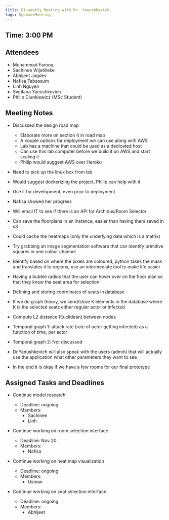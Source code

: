 ```yaml
---
title: Bi-weekly Meeting with Dr. Yanushkevich
tags: SponsorMeeting
---
```


## Time: 3:00 PM

## Attendees
- Muhammad Farooq
- Sachinee Wijetilleke
- Abhijeet Jagdev
- Nafisa Tabassum
- Linh Nguyen
- Svetlana Yanushkevich
- Philip Ciunkiewicz (MSc Student)

## Meeting Notes
- Discussed the design road map
    - Elaborate more on section 4 in road map
    - A couple options for deployment we can use along with AWS
    - Lab has a machine that could be used as a dedicated host
    - Can use this lab computer before we build it on AWS and start scaling it
    - Philip would suggest AWS over Heroku

- Need to pick up the linux box from lab
- Would suggest dockerizing the project, Philip can help with it
- Use it for development, even prior to deployment
- Nafisa showed her progress
- Will email IT to see if there is an API for Archibus/Room Selector
- Can save the floorplans in an instance, easier than having them saved in s3
- Could cache the heatmaps (only the underlying data which is a matrix)
- Try grabbing an image segmentation software that can identify primitive squares in one colour channel
- Identify based on where the pixels are coloured, python takes the mask and translates it to regions, use an intermediate tool to make life easier
- Having a bubble radius that the user can hover over on the floor plan so that they know the seat area for selection
- Defining and storing coordinates of seats in database
- If we do graph theory, we send/store K elements in the database where K is the selected seats either regular actor or infected
- Compute L2 distance (Euclidean) between nodes
- Temporal graph 1: attack rate (rate of actor getting infected) as a function of time, per actor
- Temporal graph 2: Not discussed
- Dr.Yanushkevich will also speak with the users (admin) that will actually use the application what other parameters they want to see
- In the end it is okay if we have a few rooms for our final prototype


## Assigned Tasks and Deadlines

- Continue model research
    - Deadline: ongoing
    - Members:
        - Sachinee
        - Linh

- Continue working on room selection interface
    - Deadline: Nov 20
    - Members:
        - Nafisa

- Continue working on heat map visualization
    - Deadline: ongoing
    - Members:
        - Usman

- Continue working on seat selection interface
    - Deadline: ongoing
    - Members:
        - Abhijeet